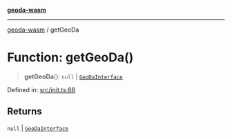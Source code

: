 [**geoda-wasm**](../README.md)

***

[geoda-wasm](../globals.md) / getGeoDa

# Function: getGeoDa()

> **getGeoDa**(): `null` \| [`GeoDaInterface`](../interfaces/GeoDaInterface.md)

Defined in: [src/init.ts:88](https://github.com/GeoDaCenter/geoda-lib/blob/0ad3977fd23db605b1dc766f99d329a28ef59f68/src/js/src/init.ts#L88)

## Returns

`null` \| [`GeoDaInterface`](../interfaces/GeoDaInterface.md)
